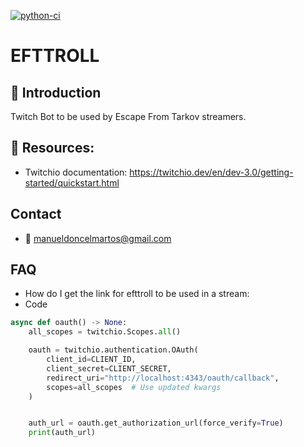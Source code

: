[![python-ci](https://github.com/manuelarte/efttroll/actions/workflows/python-ci.yml/badge.svg)](https://github.com/manuelarte/efttroll/actions/workflows/python-ci.yml)
# EFTTROLL

## 🤖 Introduction

Twitch Bot to be used by Escape From Tarkov streamers.

## 🔗 Resources:

- Twitchio documentation: https://twitchio.dev/en/dev-3.0/getting-started/quickstart.html

## Contact

- 📧 manueldoncelmartos@gmail.com

## FAQ

- How do I get the link for efttroll to be used in a stream:
- Code
```python
async def oauth() -> None:
    all_scopes = twitchio.Scopes.all()

    oauth = twitchio.authentication.OAuth(
        client_id=CLIENT_ID,
        client_secret=CLIENT_SECRET,
        redirect_uri="http://localhost:4343/oauth/callback",
        scopes=all_scopes  # Use updated kwargs
    )


    auth_url = oauth.get_authorization_url(force_verify=True)
    print(auth_url)
```

